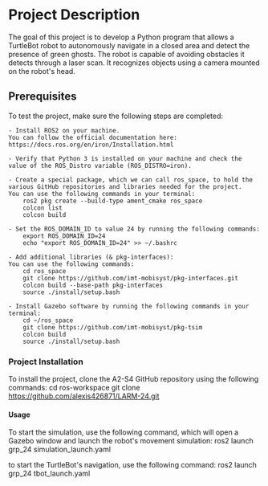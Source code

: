 # Project Description

The goal of this project is to develop a Python program that allows a TurtleBot robot to autonomously navigate in a closed area and detect the presence of green ghosts.
The robot is capable of avoiding obstacles it detects through a laser scan. It recognizes objects using a camera mounted on the robot's head.


## Prerequisites

To test the project, make sure the following steps are completed:

    - Install ROS2 on your machine.
    You can follow the official documentation here: https://docs.ros.org/en/iron/Installation.html

    - Verify that Python 3 is installed on your machine and check the value of the ROS_Distro variable (ROS_DISTRO=iron).

    - Create a special package, which we can call ros_space, to hold the various GitHub repositories and libraries needed for the project.
    You can use the following commands in your terminal:
        ros2 pkg create --build-type ament_cmake ros_space
        colcon list
        colcon build

    - Set the ROS_DOMAIN_ID to value 24 by running the following commands:
        export ROS_DOMAIN_ID=24
        echo "export ROS_DOMAIN_ID=24" >> ~/.bashrc

    - Add additional libraries (& pkg-interfaces):
    You can use the following commands:
        cd ros_space
        git clone https://github.com/imt-mobisyst/pkg-interfaces.git
        colcon build --base-path pkg-interfaces
        source ./install/setup.bash
    
    - Install Gazebo software by running the following commands in your terminal:
        cd ~/ros_space
        git clone https://github.com/imt-mobisyst/pkg-tsim
        colcon build
        source ./install/setup.bash



### Project Installation

To install the project, clone the A2-S4 GitHub repository using the following commands:
    cd ros-workspace
    git clone https://github.com/alexis426871/LARM-24.git

#### Usage

To start the simulation, use the following command, which will open a Gazebo window and launch the robot's movement simulation:
    ros2 launch  grp_24 simulation_launch.yaml

to start the TurtleBot's navigation, use the following command:
    ros2 launch grp_24 tbot_launch.yaml